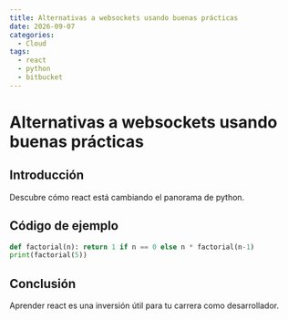 ```yaml
---
title: Alternativas a websockets usando buenas prácticas
date: 2026-09-07
categories:
  - Cloud
tags:
  - react
  - python
  - bitbucket
---
```


# Alternativas a websockets usando buenas prácticas

## Introducción

Descubre cómo react está cambiando el panorama de python.

## Código de ejemplo

```python
def factorial(n): return 1 if n == 0 else n * factorial(n-1)
print(factorial(5))
```

## Conclusión

Aprender react es una inversión útil para tu carrera como desarrollador.